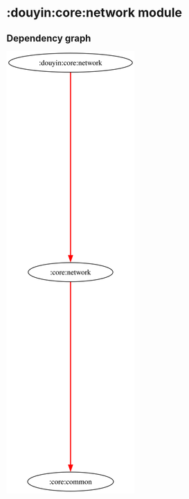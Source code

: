 # :douyin:core:network module
## Dependency graph
![Dependency graph](../../../docs/images/graphs/dep_graph_douyin_core_network.svg)
